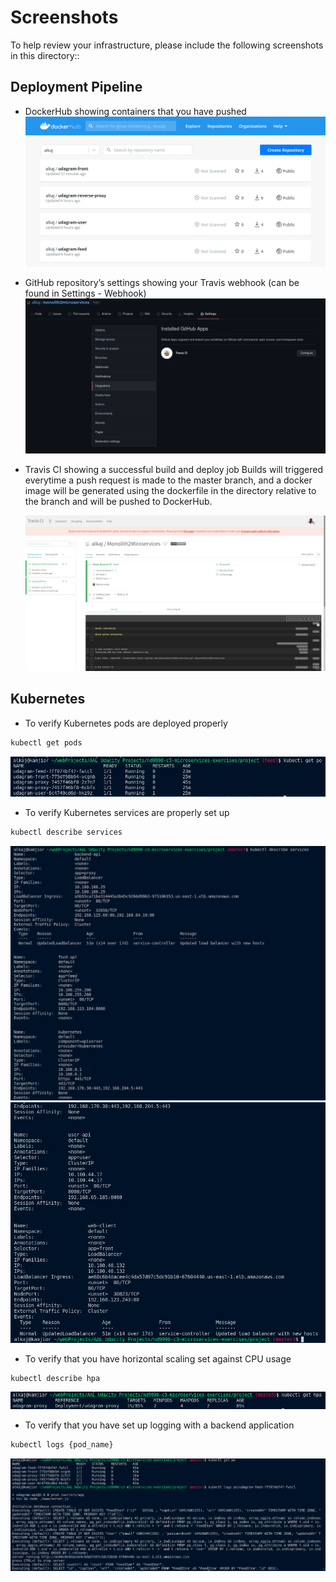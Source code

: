 # Screenshots

To help review your infrastructure, please include the following screenshots in this directory::

## Deployment Pipeline

- DockerHub showing containers that you have pushed
  ![images](https://raw.githubusercontent.com/alkaj/monolith2microservices/master/screenshots/images.png)
- GitHub repository’s settings showing your Travis webhook (can be found in Settings - Webhook)
  ![settings](https://raw.githubusercontent.com/alkaj/monolith2microservices/master/screenshots/travis_integration.png)
- Travis CI showing a successful build and deploy job
  Builds will triggered everytime a push request is made to the master branch, and a docker image will be generated using the dockerfile in the directory relative to the branch and will be pushed to DockerHub.

  ![travis](https://raw.githubusercontent.com/alkaj/monolith2microservices/master/screenshots/travis-ci_passing.png)

## Kubernetes

- To verify Kubernetes pods are deployed properly

```bash
kubectl get pods
```

![k8s](https://raw.githubusercontent.com/alkaj/monolith2microservices/master/screenshots/pods_running.png)

- To verify Kubernetes services are properly set up

```bash
kubectl describe services
```

![k8s](https://raw.githubusercontent.com/alkaj/monolith2microservices/master/screenshots/describe_services_1_2.png)  
![k8s](https://raw.githubusercontent.com/alkaj/monolith2microservices/master/screenshots/describe_services_2_2.png)

- To verify that you have horizontal scaling set against CPU usage

```bash
kubectl describe hpa
```

![k8s](https://raw.githubusercontent.com/alkaj/monolith2microservices/master/screenshots/autoscaled_deployment.png)

- To verify that you have set up logging with a backend application

```bash
kubectl logs {pod_name}
```

![feed log](https://raw.githubusercontent.com/alkaj/monolith2microservices/master/screenshots/feed_api_log.png)
